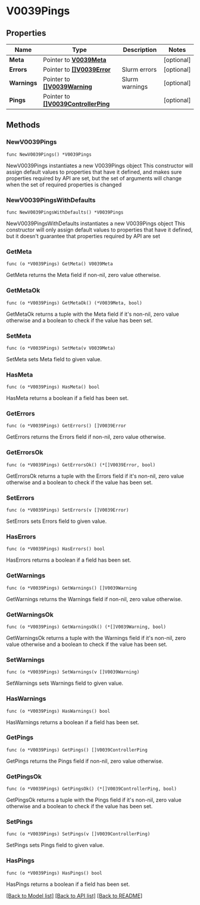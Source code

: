 # V0039Pings

## Properties

Name | Type | Description | Notes
------------ | ------------- | ------------- | -------------
**Meta** | Pointer to [**V0039Meta**](V0039Meta.md) |  | [optional] 
**Errors** | Pointer to [**[]V0039Error**](V0039Error.md) | Slurm errors | [optional] 
**Warnings** | Pointer to [**[]V0039Warning**](V0039Warning.md) | Slurm warnings | [optional] 
**Pings** | Pointer to [**[]V0039ControllerPing**](V0039ControllerPing.md) |  | [optional] 

## Methods

### NewV0039Pings

`func NewV0039Pings() *V0039Pings`

NewV0039Pings instantiates a new V0039Pings object
This constructor will assign default values to properties that have it defined,
and makes sure properties required by API are set, but the set of arguments
will change when the set of required properties is changed

### NewV0039PingsWithDefaults

`func NewV0039PingsWithDefaults() *V0039Pings`

NewV0039PingsWithDefaults instantiates a new V0039Pings object
This constructor will only assign default values to properties that have it defined,
but it doesn't guarantee that properties required by API are set

### GetMeta

`func (o *V0039Pings) GetMeta() V0039Meta`

GetMeta returns the Meta field if non-nil, zero value otherwise.

### GetMetaOk

`func (o *V0039Pings) GetMetaOk() (*V0039Meta, bool)`

GetMetaOk returns a tuple with the Meta field if it's non-nil, zero value otherwise
and a boolean to check if the value has been set.

### SetMeta

`func (o *V0039Pings) SetMeta(v V0039Meta)`

SetMeta sets Meta field to given value.

### HasMeta

`func (o *V0039Pings) HasMeta() bool`

HasMeta returns a boolean if a field has been set.

### GetErrors

`func (o *V0039Pings) GetErrors() []V0039Error`

GetErrors returns the Errors field if non-nil, zero value otherwise.

### GetErrorsOk

`func (o *V0039Pings) GetErrorsOk() (*[]V0039Error, bool)`

GetErrorsOk returns a tuple with the Errors field if it's non-nil, zero value otherwise
and a boolean to check if the value has been set.

### SetErrors

`func (o *V0039Pings) SetErrors(v []V0039Error)`

SetErrors sets Errors field to given value.

### HasErrors

`func (o *V0039Pings) HasErrors() bool`

HasErrors returns a boolean if a field has been set.

### GetWarnings

`func (o *V0039Pings) GetWarnings() []V0039Warning`

GetWarnings returns the Warnings field if non-nil, zero value otherwise.

### GetWarningsOk

`func (o *V0039Pings) GetWarningsOk() (*[]V0039Warning, bool)`

GetWarningsOk returns a tuple with the Warnings field if it's non-nil, zero value otherwise
and a boolean to check if the value has been set.

### SetWarnings

`func (o *V0039Pings) SetWarnings(v []V0039Warning)`

SetWarnings sets Warnings field to given value.

### HasWarnings

`func (o *V0039Pings) HasWarnings() bool`

HasWarnings returns a boolean if a field has been set.

### GetPings

`func (o *V0039Pings) GetPings() []V0039ControllerPing`

GetPings returns the Pings field if non-nil, zero value otherwise.

### GetPingsOk

`func (o *V0039Pings) GetPingsOk() (*[]V0039ControllerPing, bool)`

GetPingsOk returns a tuple with the Pings field if it's non-nil, zero value otherwise
and a boolean to check if the value has been set.

### SetPings

`func (o *V0039Pings) SetPings(v []V0039ControllerPing)`

SetPings sets Pings field to given value.

### HasPings

`func (o *V0039Pings) HasPings() bool`

HasPings returns a boolean if a field has been set.


[[Back to Model list]](../README.md#documentation-for-models) [[Back to API list]](../README.md#documentation-for-api-endpoints) [[Back to README]](../README.md)


